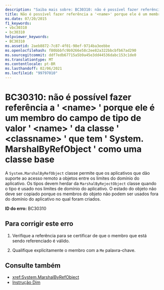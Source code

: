 ```yaml
---
description: "Saiba mais sobre: BC30310: não é possível fazer referência a ' <name> ' porque ele é um membro do campo de tipo <name> de valor ' ' da classe ' <classname> ' que tem ' System. MarshalByRefObject ' como uma classe base"
title: Não é possível fazer referência a '<name>' porque ele é um membro do campo de tipo de valor '<name>' da classe '<classname>' que tem 'System.MarshalByRefObject' como uma classe base
ms.date: 07/20/2015
f1_keywords:
- vbc30310
- bc30310
helpviewer_keywords:
- BC30310
ms.assetid: 2aeb8872-7c87-4f01-98ef-9714ba3eebbe
ms.openlocfilehash: f80bbbfc9b9266e58c2ee82a322bbcbfb67ad290
ms.sourcegitcommit: ddf7edb67715a5b9a45e3dd44536dabc153c1de0
ms.translationtype: MT
ms.contentlocale: pt-BR
ms.lasthandoff: 02/06/2021
ms.locfileid: "99797010"
---
```

# <a name="bc30310-cannot-refer-to-name-because-it-is-a-member-of-the-value-typed-field-name-of-class-classname-which-has-systemmarshalbyrefobject-as-a-base-class"></a>BC30310: não é possível fazer referência a ' \<name> ' porque ele é um membro do campo de tipo de valor ' \<name> ' da classe ' \<classname> ' que tem ' System. MarshalByRefObject ' como uma classe base

A `System.MarshalByRefObject` classe permite que os aplicativos que dão suporte ao acesso remoto a objetos entre os limites do domínio do aplicativo. Os tipos devem herdar da `MarshalByRejectObject` classe quando o tipo é usado nos limites de domínio do aplicativo. O estado do objeto não deve ser copiado porque os membros do objeto não podem ser usados fora do domínio do aplicativo no qual foram criados.

 **ID do erro:** BC30310

## <a name="to-correct-this-error"></a>Para corrigir este erro

1. Verifique a referência para se certificar de que o membro que está sendo referenciado é válido.

2. Qualifique explicitamente o membro com a `Me` palavra-chave.

## <a name="see-also"></a>Consulte também

- <xref:System.MarshalByRefObject>
- [Instrução Dim](../statements/dim-statement.md)
